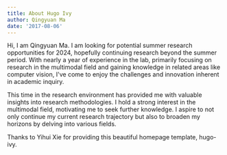 ```yaml
---
title: About Hugo Ivy
author: Qingyuan Ma
date: '2017-08-06'
---
```


Hi, I am Qingyuan Ma. I am looking for potential summer research opportunities for 2024, hopefully continuing research beyond the summer period.
With nearly a year of experience in the lab, primarily focusing on research in the multimodal field and gaining knowledge in related areas like computer vision, I've come to enjoy the challenges and innovation inherent in academic inquiry.

This time in the research environment has provided me with valuable insights into research methodologies. I hold a strong interest in the multimodal field, motivating me to seek further knowledge. I aspire to not only continue my current research trajectory but also to broaden my horizons by delving into various fields.



Thanks to Yihui Xie for providing this beautiful homepage template, hugo-ivy.
